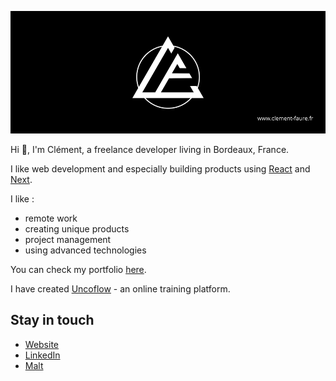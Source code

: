 ![logo](https://github.com/clement-faure/clement-faure/blob/master/logo.png)

Hi 👋, I'm Clément, a freelance developer living in Bordeaux, France.

I like web development and especially building products using [React](https://fr.reactjs.org/) and [Next](https://nextjs.org/).

I like :
- remote work
- creating unique products
- project management
- using advanced technologies

You can check my portfolio [here](https://www.clement-faure.fr/portfolio).

I have created [Uncoflow](https://uncoflow.com) - an online training platform.

## Stay in touch

* [Website](https://www.clement-faure.fr/contact)
* [LinkedIn](https://www.linkedin.com/in/clement-faure-pro/)
* [Malt](https://www.malt.fr/profile/clementfaurepro)
